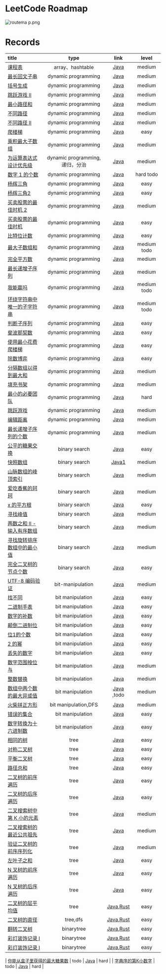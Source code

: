# LeetCode Roadmap

![routema
p.png](routemap.png)

# Records

| title                                                                                                                                                                                                                                                                                                                                                                                                              |           type            |                                                                                                                   link                                                                                                                   |     level     |
|:-------------------------------------------------------------------------------------------------------------------------------------------------------------------------------------------------------------------------------------------------------------------------------------------------------------------------------------------------------------------------------------------------------------------|:-------------------------:|:----------------------------------------------------------------------------------------------------------------------------------------------------------------------------------------------------------------------------------------:|:-------------:|
| [课程表](https://leetcode.cn/problems/course-schedule/description/?envType=problem-list-v2&envId=2cktkvj)                                                                                                                                                                                                                                                                                                             |      array、hashtable      |                                                                           [Java](https://github.com/xiamo0/leetcodejava/blob/main/src/CourseSchedule_207.java)                                                                           |    medium     |
| [最长回文子串](https://leetcode.cn/problems/longest-palindromic-substring/description/?envType=problem-list-v2&envId=dynamic-programming)                                                                                                                                                                                                                                                                                |    dynamic programming    |                                                                     [Java](https://github.com/xiamo0/leetcodejava/blob/main/src/dp/LongestPalindromicSubstring.java)                                                                     |    medium     |
| [括号生成](https://leetcode.cn/problems/generate-parentheses/description/?envType=problem-list-v2&envId=dynamic-programming)                                                                                                                                                                                                                                                                                           |    dynamic programming    |                                                                         [Java](https://github.com/xiamo0/leetcodejava/blob/main/src/dp/GenerateParentheses.java)                                                                         |    medium     |
| [跳跃游戏 II](https://leetcode.cn/problems/jump-game-ii/description/?envType=problem-list-v2&envId=dynamic-programming)                                                                                                                                                                                                                                                                                                |    dynamic programming    |                                                                             [Java](https://github.com/xiamo0/leetcodejava/blob/main/src/dp/JumpGameii.java)                                                                              |    medium     |
| [最小路径和](https://leetcode.cn/problems/minimum-path-sum/description/?envType=problem-list-v2&envId=dynamic-programming)                                                                                                                                                                                                                                                                                              |    dynamic programming    |                                                                           [Java](https://github.com/xiamo0/leetcodejava/blob/main/src/dp/MinimumPathSum.java)                                                                            |    medium     |
| [不同路径](https://leetcode.cn/problems/unique-paths/description/?envType=problem-list-v2&envId=dynamic-programming)                                                                                                                                                                                                                                                                                                   |    dynamic programming    |                                                                             [Java](https://github.com/xiamo0/leetcodejava/blob/main/src/dp/UniquePaths.java)                                                                             |    medium     |
| [不同路径 II](https://leetcode.cn/problems/unique-paths/description/?envType=problem-list-v2&envId=dynamic-programming)                                                                                                                                                                                                                                                                                                |    dynamic programming    |                                                                            [Java](https://github.com/xiamo0/leetcodejava/blob/main/src/dp/UniquePathsIi.java)                                                                            |    medium     |
| [爬楼梯](https://leetcode.cn/problems/climbing-stairs/description/?envType=problem-list-v2&envId=dynamic-programming)                                                                                                                                                                                                                                                                                                 |    dynamic programming    |                                                                           [Java](https://github.com/xiamo0/leetcodejava/blob/main/src/dp/ClimbingStairs.java)                                                                            |     easy      |
| [乘积最大子数组](https://leetcode.cn/problems/maximum-product-subarray/description/)                                                                                                                                                                                                                                                                                                                                      |    dynamic programming    |                                                                       [Java](https://github.com/xiamo0/leetcodejava/blob/main/src/dp/MaximumProductSubarray.java)                                                                        |    medium     |
| [为运算表达式设计优先级](https://leetcode.cn/problems/different-ways-to-add-parentheses/description/?envType=problem-list-v2&envId=dynamic-programming)                                                                                                                                                                                                                                                                       | dynamic programming,递归，分治 |                                                                    [Java](https://github.com/xiamo0/leetcodejava/blob/main/src/dp/DifferentWaysToAddParentheses.java)                                                                    |    medium     |
| [数字 1 的个数](https://leetcode.cn/problems/number-of-digit-one/description/?envType=problem-list-v2&envId=dynamic-programming)                                                                                                                                                                                                                                                                                        |    dynamic programming    |                                                                          [Java](https://github.com/xiamo0/leetcodejava/blob/main/src/dp/NumberOfDigitOne.java)                                                                           |   hard todo   |
| [杨辉三角](https://leetcode.cn/problems/pascals-triangle/description/?envType=problem-list-v2&envId=dynamic-programming)                                                                                                                                                                                                                                                                                               |    dynamic programming    |                                                                           [Java](https://github.com/xiamo0/leetcodejava/blob/main/src/dp/PascalsTriangle.java)                                                                           |     easy      |
| [杨辉三角2](https://leetcode.cn/problems/pascals-triangle-ii/description/?envType=problem-list-v2&envId=dynamic-programming)                                                                                                                                                                                                                                                                                           |    dynamic programming    |                                                                          [Java](https://github.com/xiamo0/leetcodejava/blob/main/src/dp/PascalsTriangle2.java)                                                                           |     easy      |
| [买卖股票的最佳时机 2](https://leetcode.cn/problems/best-time-to-buy-and-sell-stock-ii/description/?envType=problem-list-v2&envId=dynamic-programming)                                                                                                                                                                                                                                                                      |    dynamic programming    |                                                                     [Java](https://github.com/xiamo0/leetcodejava/blob/main/src/dM/BestTimeToBuyAndSellStock2.java)                                                                      |    medium     |
| [买卖股票的最佳时机](https://leetcode.cn/problems/best-time-to-buy-and-sell-stock/description/?envType=problem-list-v2&envId=dynamic-programming)                                                                                                                                                                                                                                                                           |    dynamic programming    |                                                                      [Java](https://github.com/xiamo0/leetcodejava/blob/main/src/dp/BestTimeToBuyAndSellStock.java)                                                                      |     easy      |
| [比特位计数](https://leetcode.cn/problems/counting-bits/description/?envType=problem-list-v2&envId=dynamic-programming)                                                                                                                                                                                                                                                                                                 |    dynamic programming    |                                                                            [Java](https://github.com/xiamo0/leetcodejava/blob/main/src/dp/CountingBits.java)                                                                             |     easy      |
| [最大子数组和](https://leetcode.cn/problems/maximum-subarray/description/?envType=problem-list-v2&envId=dynamic-programming)                                                                                                                                                                                                                                                                                             |    dynamic programming    |                                                                           [Java](https://github.com/xiamo0/leetcodejava/blob/main/src/dp/MaximumSubarray.java)                                                                           | medium   todo |
| [完全平方数](https://leetcode.cn/problems/perfect-squares/description/?envType=problem-list-v2&envId=dynamic-programming)                                                                                                                                                                                                                                                                                               |    dynamic programming    |                                                                           [Java](https://github.com/xiamo0/leetcodejava/blob/main/src/dp/PerfectSquares.java)                                                                            |    medium     |
| [最长递增子序列](https://leetcode.cn/problems/longest-increasing-subsequence/description/?envType=problem-list-v2&envId=dynamic-programming)                                                                                                                                                                                                                                                                              |    dynamic programming    |                                                                    [Java](https://github.com/xiamo0/leetcodejava/blob/main/src/dp/LongestIncreasingSubsequence.java)                                                                     |    medium     |
| [我能赢吗](https://leetcode.cn/problems/can-i-win/description/?envType=problem-list-v2&envId=dynamic-programming)                                                                                                                                                                                                                                                                                                      |    dynamic programming    |                                                                               [Java](https://github.com/xiamo0/leetcodejava/blob/main/src/dp/CanIWin.java)                                                                               | medium   todo |
| [环绕字符串中唯一的子字符串](https://leetcode.cn/problems/unique-substrings-in-wraparound-string/description/?envType=problem-list-v2&envId=dynamic-programming)                                                                                                                                                                                                                                                                |    dynamic programming    |                                                                 [Java](https://github.com/xiamo0/leetcodejava/blob/main/src/dp/UniqueSubstringsInWraparoundString.java)                                                                  | medium   todo |
| [判断子序列](https://leetcode.cn/problems/IsSubsequence/description/?envType=problem-list-v2&envId=dynamic-programming)                                                                                                                                                                                                                                                                                                 |    dynamic programming    |                                                                            [Java](https://github.com/xiamo0/leetcodejava/blob/main/src/dp/IsSubsequence.java)                                                                            |     easy      |
| [斐波那契数](https://leetcode.cn/problems/fibonacci-number/description/?envType=problem-list-v2&envId=dynamic-programming)                                                                                                                                                                                                                                                                                              |    dynamic programming    |                                                                           [Java](https://github.com/xiamo0/leetcodejava/blob/main/src/dp/FibonacciNumber.java)                                                                           |     easy      |
| [使用最小花费爬楼梯](https://leetcode.cn/problems/MinCostClimbingStairs/description/?envType=problem-list-v2&envId=dynamic-programming)                                                                                                                                                                                                                                                                                     |    dynamic programming    |                                                                        [Java](https://github.com/xiamo0/leetcodejava/blob/main/src/dp/MinCostClimbingStairs.java)                                                                        |     easy      |
| [除数博弈](https://leetcode.cn/problems/DivisorGame/description/?envType=problem-list-v2&envId=dynamic-programming)                                                                                                                                                                                                                                                                                                    |    dynamic programming    |                                                                             [Java](https://github.com/xiamo0/leetcodejava/blob/main/src/dp/DivisorGame.java)                                                                             |     easy      |
| [分隔数组以得到最大和](https://leetcode.cn/problems/partition-array-for-maximum-sum/description/?envType=problem-list-v2&envId=dynamic-programming)                                                                                                                                                                                                                                                                          |    dynamic programming    |                                                                     [Java](https://github.com/xiamo0/leetcodejava/blob/main/src/dp/PartitionArrayForMaximumSum.java)                                                                     |    medium     |
| [填充书架](https://leetcode.cn/problems/filling-bookcase-shelves/description/?envType=problem-list-v2&envId=dynamic-programming)                                                                                                                                                                                                                                                                                       |    dynamic programming    |                                                                       [Java](https://github.com/xiamo0/leetcodejava/blob/main/src/dp/FillingBookcaseShelves.java)                                                                        |    medium     |
| [最小的必要团队](https://leetcode.cn/problems/smallest-sufficient-team/description/?envType=problem-list-v2&envId=dynamic-programming)                                                                                                                                                                                                                                                                                    |    dynamic programming    |                                                                       [Java](https://github.com/xiamo0/leetcodejava/blob/main/src/dp/SmallestSufficientTeam.java)                                                                        |     hard      |
| [跳跃游戏](https://leetcode.cn/problems/jump-game/description/?envType=problem-list-v2&envId=dynamic-programming)                                                                                                                                                                                                                                                                                                      |    dynamic programming    |                                                                              [Java](https://github.com/xiamo0/leetcodejava/blob/main/src/dp/JumpGame.java)                                                                               |    medium     |
| [编辑距离](https://leetcode.cn/problems/edit-distance/description/?envType=problem-list-v2&envId=dynamic-programming)                                                                                                                                                                                                                                                                                                  |    dynamic programming    |                                                                            [Java](https://github.com/xiamo0/leetcodejava/blob/main/src/dp/EditDistance.java)                                                                             |    medium     |
| [最长递增子序列的个数](https://leetcode.cn/problems/number-of-longest-increasing-subsequence/description/?envType=problem-list-v2&envId=dynamic-programming)                                                                                                                                                                                                                                                                 |    dynamic programming    |                                                                [Java](https://github.com/xiamo0/leetcodejava/blob/main/src/dp/NumberOfLongestIncreasingSubsequence.java)                                                                 |    medium     |
| [公平的糖果交换](https://leetcode.cn/problems/fair-candy-swap/description/?envType=problem-list-v2&envId=binary-search)                                                                                                                                                                                                                                                                                                   |       binary search       |                                                                       [Java](https://github.com/xiamo0/leetcodejava/blob/main/src/binarysearch/FairCandySwap.java)                                                                       |     easy      |
| [快照数组](https://leetcode.cn/problems/snapshot-array/description/?envType=problem-list-v2&envId=binary-search)                                                                                                                                                                                                                                                                                                       |       binary search       |                                                                      [Java1](https://github.com/xiamo0/leetcodejava/blob/main/src/binarysearch/SnapshotArray.java)                                                                       |    medium     |
| [山脉数组的峰顶索引](https://leetcode.cn/problems/peak-index-in-a-mountain-array/description/?envType=problem-list-v2&envId=binary-search)                                                                                                                                                                                                                                                                                  |       binary search       |                                                                 [Java](https://github.com/xiamo0/leetcodejava/blob/main/src/binarysearch/PeakIndexInAMountainArray.java)                                                                 |    medium     |
| [爱吃香蕉的珂珂](https://leetcode.cn/problems/koko-eating-bananas/description/?envType=problem-list-v2&envId=binary-search)                                                                                                                                                                                                                                                                                               |       binary search       |                                                                     [Java](https://github.com/xiamo0/leetcodejava/blob/main/src/binarysearch/KokoEatingBananas.java)                                                                     |    medium     |
| [x 的平方根](https://leetcode.cn/problems/sqrtx/description/?envType=problem-list-v2&envId=binary-search)                                                                                                                                                                                                                                                                                                              |       binary search       |                                                                           [Java](https://github.com/xiamo0/leetcodejava/blob/main/src/binarysearch/Sqrtx.java)                                                                           |     easy      |
| [寻找峰值](https://leetcode.cn/problems/find-peak-element/description/?envType=problem-list-v2&envId=binary-search)                                                                                                                                                                                                                                                                                                    |       binary search       |                                                                      [Java](https://github.com/xiamo0/leetcodejava/blob/main/src/binarysearch/FindPeakElement.java)                                                                      |    medium     |
| [两数之和 II - 输入有序数组](https://leetcode.cn/problems/two-sum-ii-input-array-is-sorted/description/?envType=problem-list-v2&envId=binary-search)                                                                                                                                                                                                                                                                         |       binary search       |                                                                [Java](https://github.com/xiamo0/leetcodejava/blob/main/src/binarysearch/TwoSumIiInputArrayIsSorted.java)                                                                 |    medium     |
| [寻找旋转排序数组中的最小值](https://leetcode.cn/problems/find-minimum-in-rotated-sorted-array/description/?envType=problem-list-v2&envId=binary-search)                                                                                                                                                                                                                                                                        |       binary search       |                                                              [Java](https://github.com/xiamo0/leetcodejava/blob/main/src/binarysearch/FindMinimumInRotatedSortedArray.java)                                                              |    medium     |
| [完全二叉树的节点个数](https://leetcode.cn/problems/count-complete-tree-nodes/description/?envType=problem-list-v2&envId=binary-search)                                                                                                                                                                                                                                                                                      |       binary search       |                                                                  [Java](https://github.com/xiamo0/leetcodejava/blob/main/src/binarysearch/CountCompleteTreeNodes.java)                                                                   |     easy      |
| [UTF-8 编码验证](https://leetcode.cn/problems/utf-8-validation/description/?envType=problem-list-v2&envId=bit-manipulation)                                                                                                                                                                                                                                                                                            |     bit-manipulation      |                                                                     [Java](https://github.com/xiamo0/leetcodejava/blob/main/src/bitmanipulation/Utf8Validation.java)                                                                     |    medium     |
| [找不同](https://leetcode.cn/problems/find-the-difference/description/?envType=problem-list-v2&envId=bit-manipulation)                                                                                                                                                                                                                                                                                                |     bit manipulation      |                                                                   [Java](https://github.com/xiamo0/leetcodejava/blob/main/src/bitmanipulation/FindTheDifference.java)                                                                    |     easy      |
| [二进制手表](https://leetcode.cn/problems/binary-watch/description/?envType=problem-list-v2&envId=bit-manipulation)                                                                                                                                                                                                                                                                                                     |     bit manipulation      |                                                                      [Java](https://github.com/xiamo0/leetcodejava/blob/main/src/bitmanipulation/BinaryWatch.java)                                                                       |     easy      |
| [数字的补数](https://leetcode.cn/problems/number-complement/description/?envType=problem-list-v2&envId=bit-manipulation)                                                                                                                                                                                                                                                                                                |     bit manipulation      |                                                                    [Java](https://github.com/xiamo0/leetcodejava/blob/main/src/bitmanipulation/NumberComplement.java)                                                                    |     easy      |
| [颠倒二进制位](https://leetcode.cn/problems/reverse-bits/description/?envType=problem-list-v2&envId=bit-manipulation)                                                                                                                                                                                                                                                                                                    |     bit manipulation      |                                                                      [Java](https://github.com/xiamo0/leetcodejava/blob/main/src/bitmanipulation/ReverseBits.java)                                                                       |     easy      |
| [位1的个数](https://leetcode.cn/problems/number-of-1-bits/description/?envType=problem-list-v2&envId=bit-manipulation)                                                                                                                                                                                                                                                                                                 |     bit manipulation      |                                                                     [Java](https://github.com/xiamo0/leetcodejava/blob/main/src/bitmanipulation/NumberOf1Bits.java)                                                                      |     easy      |
| [2 的幂](https://leetcode.cn/problems/power-of-two/description/?envType=problem-list-v2&envId=bit-manipulation)                                                                                                                                                                                                                                                                                                      |     bit manipulation      |                                                                       [Java](https://github.com/xiamo0/leetcodejava/blob/main/src/bitmanipulation/PowerOfTwo.java)                                                                       |     easy      |
| [丢失的数字](https://leetcode.cn/problems/missing-number/description/?envType=problem-list-v2&envId=bit-manipulation)                                                                                                                                                                                                                                                                                                   |     bit manipulation      |                                                                     [Java](https://github.com/xiamo0/leetcodejava/blob/main/src/bitmanipulation/MissingNumber.java)                                                                      |     easy      |
| [数字范围按位与](https://leetcode.cn/problems/bitwise-and-of-numbers-range/description/?envType=problem-list-v2&envId=bit-manipulation)                                                                                                                                                                                                                                                                                   |     bit manipulation      |                                                                [Java](https://github.com/xiamo0/leetcodejava/blob/main/src/bitmanipulation/BitwiseAndOfNumbersRange.java)                                                                |    medium     |
| [整数替换](https://leetcode.cn/problems/integer-replacement/?envType=problem-list-v2&envId=bit-manipulation)                                                                                                                                                                                                                                                                                                           |     bit manipulation      |                                                                   [Java](https://github.com/xiamo0/leetcodejava/blob/main/src/bitmanipulation/IntegerReplacement.java)                                                                   |    medium     |
| [数组中两个数的最大异或值](https://leetcode.cn/problems/maximum-xor-of-two-numbers-in-an-array/description/?envType=problem-list-v2&envId=bit-manipulation)                                                                                                                                                                                                                                                                    |     bit manipulation      |                                                         [Java](https://github.com/xiamo0/leetcodejava/blob/main/src/bitmanipulation/MaximumXorOfTwoNumbersInAnArray.java) ,todo                                                          |    medium     |
| [火柴拼正方形](https://leetcode.cn/problems/matchsticks-to-square/description/?envType=problem-list-v2&envId=bit-manipulation)                                                                                                                                                                                                                                                                                           |   bit manipulation,DFS    |                                                                  [Java](https://github.com/xiamo0/leetcodejava/blob/main/src/bitmanipulation/MatchsticksToSquare.java)                                                                   |    medium     |
| [错误的集合](https://leetcode.cn/problems/set-mismatch/description/?envType=problem-list-v2&envId=bit-manipulation)                                                                                                                                                                                                                                                                                                     |     bit manipulation      |                                                                      [Java](https://github.com/xiamo0/leetcodejava/blob/main/src/bitmanipulation/SetMismatch.java)                                                                       |     easy      |
| [数字转换为十六进制数](https://leetcode.cn/problems/convert-a-number-to-hexadecimal/description/?envType=problem-list-v2&envId=bit-manipulation)                                                                                                                                                                                                                                                                             |     bit manipulation      |                                                              [Java](https://github.com/xiamo0/leetcodejava/blob/main/src/bitmanipulation/ConvertANumberToHexadecimal.java)                                                               |     easy      |
| [相同的树](https://leetcode.cn/problems/same-tree/description/?envType=problem-list-v2&envId=tree)                                                                                                                                                                                                                                                                                                                     |           tree            |                                                                             [Java](https://github.com/xiamo0/leetcodejava/blob/main/src/tree/SameTree.java)                                                                              |     easy      |
| [对称二叉树](https://leetcode.cn/problems/symmetric-tree/description/?envType=problem-list-v2&envId=tree)                                                                                                                                                                                                                                                                                                               |           tree            |                                                                           [Java](https://github.com/xiamo0/leetcodejava/blob/main/src/tree/SymmetricTree.java)                                                                           |     easy      |
| [平衡二叉树](https://leetcode.cn/problems/balanced-binary-tree/description/?envType=problem-list-v2&envId=tree)                                                                                                                                                                                                                                                                                                         |           tree            |                                                                        [Java](https://github.com/xiamo0/leetcodejava/blob/main/src/tree/BalancedBinaryTree.java)                                                                         |     easy      |
| [路径总和](https://leetcode.cn/problems/path-sum/description/?envType=problem-list-v2&envId=tree)                                                                                                                                                                                                                                                                                                                      |           tree            |                                                                              [Java](https://github.com/xiamo0/leetcodejava/blob/main/src/tree/PathSum.java)                                                                              |     easy      |
| [二叉树的前序遍历](https://leetcode.cn/problems/binary-tree-preorder-traversal/description/?envType=problem-list-v2&envId=tree)                                                                                                                                                                                                                                                                                            |           tree            |                                                                    [Java](https://github.com/xiamo0/leetcodejava/blob/main/src/tree/BinaryTreePreorderTraversal.java)                                                                    |     easy      |
| [二叉树的后序遍历](https://leetcode.cn/problems/binary-tree-postorder-traversal/description/?envType=problem-list-v2&envId=tree)                                                                                                                                                                                                                                                                                           |           tree            |                                                                   [Java](https://github.com/xiamo0/leetcodejava/blob/main/src/tree/BinaryTreePostorderTraversal.java)                                                                    |     easy      |
| [二叉搜索树中第 K 小的元素](https://leetcode.cn/problems/kth-smallest-element-in-a-bst/description/?envType=problem-list-v2&envId=tree)                                                                                                                                                                                                                                                                                       |           tree            |                                                                     [Java](https://github.com/xiamo0/leetcodejava/blob/main/src/tree/KthSmallestElementInABst.java)                                                                      |    medium     |
| [二叉搜索树的最近公共祖先](https://leetcode.cn/problems/lowest-common-ancestor-of-a-binary-search-tree/?envType=problem-list-v2&envId=tree)                                                                                                                                                                                                                                                                                    |           tree            |                                                              [Java](https://github.com/xiamo0/leetcodejava/blob/main/src/tree/LowestCommonAncestorOfABinarySearchTree.java)                                                              |    medium     |
| [验证二叉树的前序序列化](https://leetcode.cn/problems/verify-preorder-serialization-of-a-binary-tree/description/?envType=problem-list-v2&envId=tree)                                                                                                                                                                                                                                                                         |           tree            |                                                             [Java](https://github.com/xiamo0/leetcodejava/blob/main/src/tree/VerifyPreorderSerializationOfABinaryTree.java)                                                              |    medium     |
| [左叶子之和](https://leetcode.cn/problems/sum-of-left-leaves/description/?envType=problem-list-v2&envId=tree)                                                                                                                                                                                                                                                                                                           |           tree            |                                                                          [Java](https://github.com/xiamo0/leetcodejava/blob/main/src/tree/SumOfLeftLeaves.java)                                                                          |     easy      |
| [N 叉树的前序遍历](https://leetcode.cn/problems/n-ary-tree-preorder-traversal/description/?envType=problem-list-v2&envId=tree)                                                                                                                                                                                                                                                                                            |           tree            |                                                                     [Java](https://github.com/xiamo0/leetcodejava/blob/main/src/tree/NAryTreePreorderTraversal.java)                                                                     |     easy      |
| [N 叉树的后序遍历](https://leetcode.cn/problems/n-ary-tree-postorder-traversal/description/?envType=problem-list-v2&envId=tree)                                                                                                                                                                                                                                                                                           |           tree            |                                                                    [Java](https://github.com/xiamo0/leetcodejava/blob/main/src/tree/NAryTreePostorderTraversal.java)                                                                     |     easy      |
| [二叉树的层平均值](https://leetcode.cn/problems/average-of-levels-in-binary-tree/description/?envType=problem-list-v2&envId=tree)                                                                                                                                                                                                                                                                                                  |           tree            |                   [Java](https://github.com/xiamo0/leetcodejava/blob/main/src/tree/AverageOfLevelsInBinaryTree.java),[Rust](https://github.com/xiamo0/leetcodejava/blob/main/rust/tree/AverageOfLevelsInBinaryTree.rs)                   |     easy      |
| [二叉树的直径](https://leetcode.cn/problems/diameter-of-binary-tree/description/?envType=problem-list-v2&envId=tree)                                                                                                                                                                                                                                                                                                     |         tree,dfs          |                          [Java](https://github.com/xiamo0/leetcodejava/blob/main/src/tree/DiameterOfBinaryTree.java),[Rust](https://github.com/xiamo0/leetcodejava/blob/main/rust/tree/DiameterOfBinaryTree.rs)                          |     easy      |
| [翻转二叉树](https://leetcode.cn/problems/er-cha-shu-de-jing-xiang-lcof/description/?envType=problem-list-v2&envId=binary-tree)                                                                                                                                                                                                                                                                                                     |        binarytree         |                 [Java](https://github.com/xiamo0/leetcodejava/blob/main/src/binarytree/ErChaShuDeJingXiangLcof.java),[Rust](https://github.com/xiamo0/leetcodejava/blob/main/rust/binarytree/ErChaShuDeJingXiangLcof.rs)                 |     easy      |
| [彩灯装饰记录 I](https://leetcode.cn/problems/cong-shang-dao-xia-da-yin-er-cha-shu-lcof/description/?envType=problem-list-v2&envId=binary-tree)                                                                                                                                                                                                                                                                                                     |        binarytree         | [Java](https://github.com/xiamo0/leetcodejava/blob/main/src/binarytree/CongShangDaoXiaDaYinErChaShuLcof.java),[Rust](https://github.com/xiamo0/leetcodejava/blob/main/rust/src/binary_tree/cong_shang_dao_xia_da_yin_er_cha_shu_lcof.rs) |     easy      |
| [彩灯装饰记录 I](https://leetcode.cn/problems/minimum-depth-of-binary-tree/description/?envType=problem-list-v2&envId=binary-tree)                                                                                                                                                                                                                                                                                                     |        binarytree         |           [Java](https://github.com/xiamo0/leetcodejava/blob/main/src/binarytree/MinimumDepthOfBinaryTree.java),[Rust](https://github.com/xiamo0/leetcodejava/blob/main/rust/src/binary_tree/minimum_depth_of_binary_tree.rs)            |     easy      |


| [你能从盒子里获得的最大糖果数](https://leetcode.cn/problems/maximum-candies-you-can-get-from-boxes/description/?envType=daily-question&envId=2025-06-03)                                                                                                                                                                                                                                                                         |           todo            |                                                                                    [Java](https://github.com/xiamo0/leetcodejava/blob/main/src/dailyquestion/MaximumCandiesYouCanGetFromBoxes.java)                                                                                     |     hard      |
| [字典序的第K小数字](https://leetcode.cn/problems/k-th-smallest-in-lexicographical-order/description/?envType=daily-question&envId=2025-06-09)                                                                                                                                                                                                                                                                              |           todo            |                                                                                    [Java](https://github.com/xiamo0/leetcodejava/blob/main/src/dailyquestion/KThSmallestInLexicographicalOrder.java)                                                                                    |     hard      |


